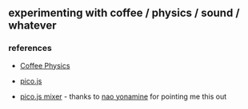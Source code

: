 ## experimenting with coffee / physics / sound / whatever

### references

- [Coffee Physics](http://soulwire.github.com/Coffee-Physics/)

- [pico.js](http://mohayonao.github.com/pico.js/)

- [pico.js mixer](https://gist.github.com/4358615) - thanks to [nao yonamine](https://github.com/mohayonao) for pointing me this out